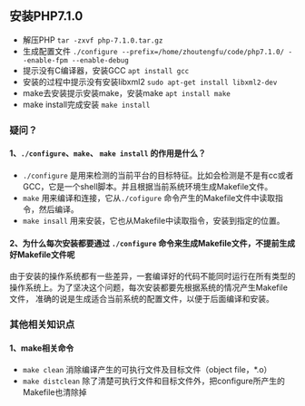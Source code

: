 ## 安装PHP7.1.0

* 解压PHP ```tar -zxvf php-7.1.0.tar.gz```
* 生成配置文件 ```./configure --prefix=/home/zhoutengfu/code/php7.1.0/ --enable-fpm --enable-debug ```
* 提示没有C编译器，安装GCC ```apt install gcc```
* 安装的过程中提示没有安装libxml2 ```sudo apt-get install libxml2-dev```
* make去安装提示安装make，安装make ```apt install make```
* make install完成安装 ```make install```

### 疑问？
####  1、```./configure```、```make```、 ```make install``` 的作用是什么？

* ```./configure``` 是用来检测的当前平台的目标特征。比如会检测是不是有cc或者GCC，它是一个shell脚本。并且根据当前系统环境生成Makefile文件。
* ```make``` 用来编译和连接，它从```./cofigure``` 命令产生的Makefile文件中读取指令，然后编译。
* ```make insall``` 用来安装，它也从Makefile中读取指令，安装到指定的位置。

#### 2、为什么每次安装都要通过 ```./configure``` 命令来生成Makefile文件，不提前生成好Makefile文件呢

由于安装的操作系统都有一些差异，一套编译好的代码不能同时运行在所有类型的操作系统上。为了坚决这个问题，每次安装都要先根据系统的情况产生Makefile文件，
准确的说是生成适合当前系统的配置文件，以便于后面编译和安装。


### 其他相关知识点

#### 1、make相关命令
* ```make clean``` 消除编译产生的可执行文件及目标文件（object file，*.o）
* ```make distclean``` 除了清楚可执行文件和目标文件外，把configure所产生的Makefile也清除掉


